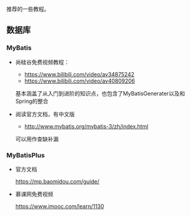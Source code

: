 推荐的一些教程。

## 数据库
### MyBatis
- 尚硅谷免费视频教程：
  - https://www.bilibili.com/video/av34875242
  - https://www.bilibili.com/video/av40809206
  
  基本涵盖了从入门到进阶的知识点，也包含了MyBatisGenerater以及和Spring的整合

- 阅读官方文档，有中文版
  - http://www.mybatis.org/mybatis-3/zh/index.html
  
  可以用作查缺补漏
  
### MyBatisPlus
- 官方文档

  https://mp.baomidou.com/guide/
  
- 慕课网免费视频

  https://www.imooc.com/learn/1130

